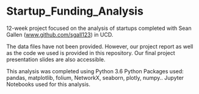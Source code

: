 # Startup_Funding_Analysis

12-week project focused on the analysis of startups completed with Sean Gallen (www.github.com/sgall123) in UCD.

The data files have not been provided. However, our project report as well as the code we used is provided in this repository. Our final project presentation slides are also accessible.

This analysis was completed using Python 3.6
Python Packages used: pandas, matplotlib, folium, NetworkX, seaborn, plotly, numpy..
Jupyter Notebooks used for this analysis.
